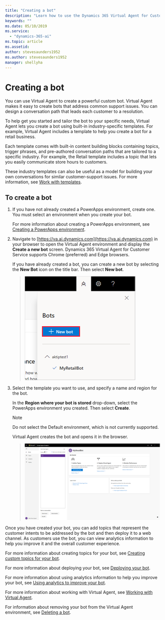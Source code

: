 ```yaml
---
title: "Creating a bot"
description: "Learn how to use the Dynamics 365 Virtual Agent for Customer Service to create a bot."
keywords: ""
ms.date: 05/10/2019
ms.service:
  - "dynamics-365-ai"
ms.topic: article
ms.assetid: 
author: stevesaunders1952
ms.author: stevesaunders1952
manager: shellyha
---
```


# Creating a bot

You can use Virtual Agent to create a powerful custom bot. Virtual Agent makes it easy to create bots that address common support issues. You can design a conversation path that leads each customer to a resolution.

To help get you started and tailor the bot to your specific needs, Virtual Agent lets you create a bot using built-in industry-specific templates. For example, Virtual Agent includes a template to help you create a bot for a retail business.

Each template comes with built-in content building blocks containing topics, trigger phrases, and pre-authored conversation paths that are tailored to a specific industry. For example, the Retail template includes a topic that lets you easily communicate store hours to customers.

These industry templates can also be useful as a model for building your own conversations for similar customer-support issues. For more information, see [Work with templates](how-to-templates.md).

## To create a bot

1. If you have not already created a PowerApps environment, create one. You must select an environment when you create your bot.

    For more information about creating a PowerApps environment, see [Creating a PowerApps environment](getting-started-new-environment.md).

2. Navigate to [https://va.ai.dynamics.com](https://va.ai.dynamics.com) in your browser to open the Virtual Agent environment and display the **Create a new bot** screen. Dynamics 365 Virtual Agent for Customer Service supports Chrome (preferred) and Edge browsers.

    If you have already created a bot, you can create a new bot by selecting the **New Bot** icon on the title bar. Then select **New bot**.

   > ![New bot icon](media/new-bot-icon.png)

3. Select the template you want to use, and specify a name and region for the bot.

    In the **Region where your bot is stored** drop-down, select the PowerApps environment you created. Then select **Create**.

    > [!NOTE]
    > Do not select the Default environment, which is not currently supported.

    Virtual Agent creates the bot and opens it in the browser.

   > ![Open bot](media/open-bot.png)

Once you have created your bot, you can add topics that represent the customer intents to be addressed by the bot and then deploy it to a web channel. As customers use the bot, you can view analytics information to help you improve it and the overall customer experience.

For more information about creating topics for your bot, see [Creating custom topics for your bot](getting-started-create-topics.md).

For more information about deploying your bot, see [Deploying your bot](getting-started-deploy.md).

For more information about using analytics information to help you improve your bot, see [Using analytics to improve your bot](getting-started-analytics.md).

For more information about working with Virtual Agent, see [Working with Virtual Agent](getting-started-bot-designer.md).

For information about removing your bot from the Virtual Agent environment, see [Deleting a bot](getting-started-delete-bot.md).
